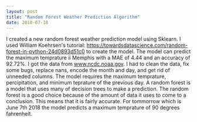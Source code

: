 ```yaml
---
layout: post
title: "Random Forest Weather Prediction Algorithm"
date: 2018-07-18
---
```


I created a new random forest weather prediction model using Sklearn.
I used William Koehrsen's tutorial: https://towardsdatascience.com/random-forest-in-python-24d0893d51c0 to create the model.
The model can predict the maximum temprature ii Memphis with a MAE of 4.44 and an accuracy of 92.72%.
I got the data from www.ncdc.noaa.gov. I had to clean the data, fix some bugs, replace nans, encode the month and day, and get rid of unneeded columns.
The model requires the maximum temprature, percipitation, and minimum teprature of the previous day.
A random forest is a model that uses many of decision trees to make a prediction.
The random forest is a good choice because of the amount of data it uses to come to a conclusion. This means that it is fairly accurate.
For tommorrow which is June 7th 2018 the model predicts a maximum temprature of 90 degrees fahrenheit.


